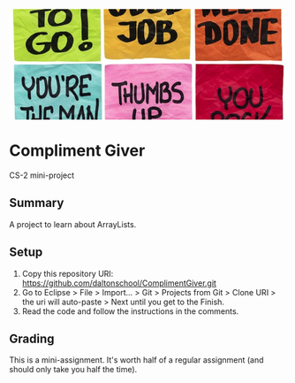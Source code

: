 
<div style="height:200px;overflow: hidden">
<img src="header.jpg" width="100%" style="position:relative;top:-70px;padding:0px -20px">
</div>

# Compliment Giver
CS-2 mini-project

## Summary
A project to learn about ArrayLists.

## Setup
1. Copy this repository URI: https://github.com/daltonschool/ComplimentGiver.git
1. Go to Eclipse > File > Import... > Git > Projects from Git > Clone URI > the uri will auto-paste > Next until you get to the Finish.
1. Read the code and follow the instructions in the comments.

## Grading
This is a mini-assignment. It's worth half of a regular assignment (and should only take you half the time).

<div style="height:200px;overflow: hidden">
<img src="header.jpg" width="100%" style="position:relative;top:-370px;padding:0px -20px">
</div>